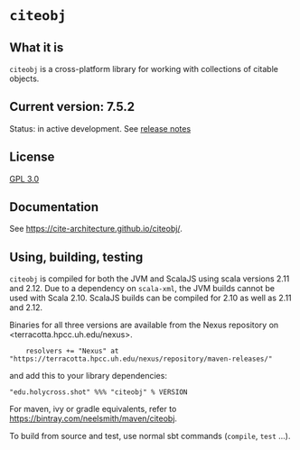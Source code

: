 # `citeobj`

## What it is

`citeobj` is a cross-platform library for working with collections of citable objects.

## Current version: 7.5.2

Status:  in active development.  See [release notes](releases.md)


## License

[GPL 3.0](https://opensource.org/licenses/gpl-3.0.html)


## Documentation

See <https://cite-architecture.github.io/citeobj/>.

## Using, building, testing

`citeobj` is compiled for both the JVM and ScalaJS using scala versions 2.11 and 2.12.  Due to a dependency on `scala-xml`, the JVM builds cannot be used with Scala 2.10.  ScalaJS builds can be compiled for 2.10 as well as 2.11 and 2.12.

Binaries for all three versions are available from the Nexus repository on <terracotta.hpcc.uh.edu/nexus>.

    	resolvers += "Nexus" at "https://terracotta.hpcc.uh.edu/nexus/repository/maven-releases/"
    	
and add this to your library dependencies:

    "edu.holycross.shot" %%% "citeobj" % VERSION

For maven, ivy or gradle equivalents, refer to https://bintray.com/neelsmith/maven/citeobj.

To build from source and test, use normal sbt commands (`compile`, `test` ...).
